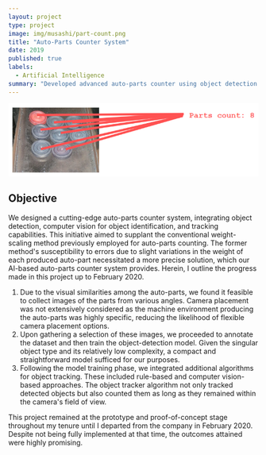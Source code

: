 ```yaml
---
layout: project
type: project
image: img/musashi/part-count.png
title: "Auto-Parts Counter System"
date: 2019
published: true
labels:
  - Artificial Intelligence
summary: "Developed advanced auto-parts counter using object detection and tracking, aiming to replace weight-scaling method, showing promising results."
---
```


<img class="img-fluid" src="../img/musashi/part-count.png">

## Objective
We designed a cutting-edge auto-parts counter system, integrating object detection, computer vision for object identification, and tracking capabilities. This initiative aimed to supplant the conventional weight-scaling method previously employed for auto-parts counting. The former method's susceptibility to errors due to slight variations in the weight of each produced auto-part necessitated a more precise solution, which our AI-based auto-parts counter system provides. Herein, I outline the progress made in this project up to February 2020.
1. Due to the visual similarities among the auto-parts, we found it feasible to collect images of the parts from various angles. Camera placement was not extensively considered as the machine environment producing the auto-parts was highly specific, reducing the likelihood of flexible camera placement options.
2. Upon gathering a selection of these images, we proceeded to annotate the dataset and then train the object-detection model. Given the singular object type and its relatively low complexity, a compact and straightforward model sufficed for our purposes.
3. Following the model training phase, we integrated additional algorithms for object tracking. These included rule-based and computer vision-based approaches. The object tracker algorithm not only tracked detected objects but also counted them as long as they remained within the camera's field of view.

This project remained at the prototype and proof-of-concept stage throughout my tenure until I departed from the company in February 2020. Despite not being fully implemented at that time, the outcomes attained were highly promising.